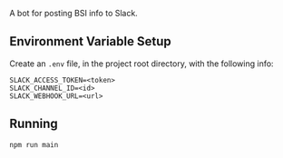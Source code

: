 A bot for posting BSI info to Slack.

## Environment Variable Setup

Create an `.env` file, in the project root directory, with the following info:

```
SLACK_ACCESS_TOKEN=<token>
SLACK_CHANNEL_ID=<id>
SLACK_WEBHOOK_URL=<url>
```

## Running

`npm run main`
